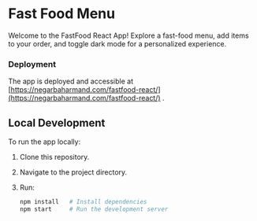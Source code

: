 # Fast Food Menu

Welcome to the FastFood React App! Explore a fast-food menu, add items to your order, and toggle dark mode for a personalized experience.

### Deployment

The app is deployed and accessible at [https://negarbaharmand.com/fastfood-react/](https://negarbaharmand.com/fastfood-react/) .

## Local Development

To run the app locally:

1. Clone this repository.
2. Navigate to the project directory.
3. Run:

   ```bash
   npm install   # Install dependencies
   npm start     # Run the development server
   ```
